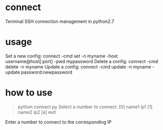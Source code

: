 # connect
 Terminal SSH connection management in python2.7
 
# usage
Set a new config: connect -cmd set -n myname -host username@host[:port] -pwd mypassword
Delete a config:  connect -cmd delete -n myname
Update a config:  connect -cmd update -n myname -update password:newpassword

# how to use
> python connect.py
Select a number to connect:
[0] name1         ip1
[1] name2         ip2
[e] exit

Enter a number to connect to the corresponding IP

